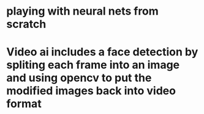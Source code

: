 # playing with neural nets from scratch
# Video ai includes a face detection by spliting each frame into an image and using opencv to put the modified images back into video format
